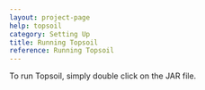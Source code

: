 ```yaml
---
layout: project-page
help: topsoil
category: Setting Up
title: Running Topsoil
reference: Running Topsoil
---
```


To run Topsoil, simply double click on the JAR file.
